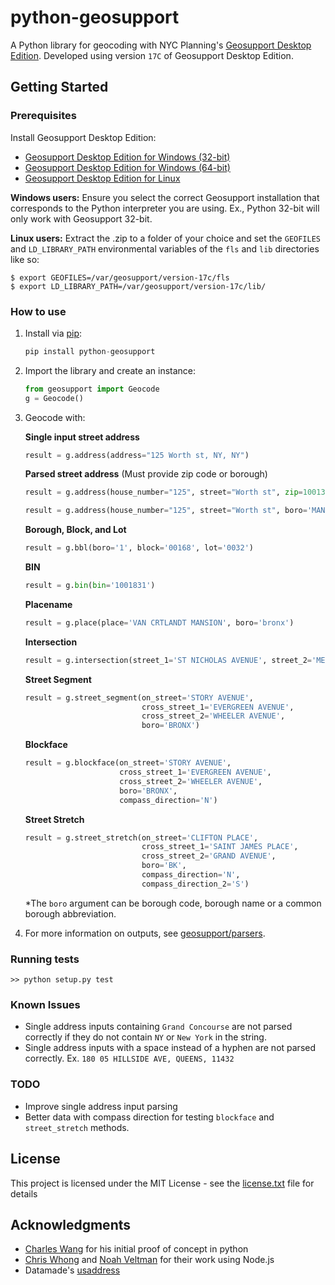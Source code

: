 # python-geosupport

A Python library for geocoding with NYC Planning's [Geosupport Desktop Edition](https://www1.nyc.gov/site/planning/data-maps/open-data/dwn-gde-home.page).
Developed using version `17C` of Geosupport Desktop Edition.


## Getting Started
### Prerequisites

Install Geosupport Desktop Edition:

   * [Geosupport Desktop Edition for Windows (32-bit)](http://www1.nyc.gov/assets/planning/download/zip/data-maps/open-data/gde_17c.zip)
   * [Geosupport Desktop Edition for Windows (64-bit)](http://www1.nyc.gov/assets/planning/download/zip/data-maps/open-data/gde64_17c.zip)
   * [Geosupport Desktop Edition for Linux](https://www1.nyc.gov/assets/planning/download/zip/data-maps/open-data/gdelx_17c.zip)

**Windows users:** Ensure you select the correct Geosupport installation that corresponds to the Python interpreter you are using. Ex., Python 32-bit will only work with Geosupport 32-bit.

**Linux users:** Extract the .zip to a folder of your choice and set the `GEOFILES` and `LD_LIBRARY_PATH` environmental variables of the `fls` and `lib` directories like so:

```shell
$ export GEOFILES=/var/geosupport/version-17c/fls
$ export LD_LIBRARY_PATH=/var/geosupport/version-17c/lib/
```

### How to use
1. Install via [pip](https://pip.readthedocs.io/en/latest/quickstart.html):
    ```python
    pip install python-geosupport
    ```

2. Import the library and create an instance:
    ```python
    from geosupport import Geocode
    g = Geocode()
    ```

3. Geocode with:

    **Single input street address**
    ```python
    result = g.address(address="125 Worth st, NY, NY")
    ```

    **Parsed street address** (Must provide zip code or borough)
    ```python
    result = g.address(house_number="125", street="Worth st", zip=10013)

    result = g.address(house_number="125", street="Worth st", boro='MANHATTAN')
     ```

    **Borough, Block, and Lot**
    ```python
    result = g.bbl(boro='1', block='00168', lot='0032')
    ```
    **BIN**
    ```python
    result = g.bin(bin='1001831')
    ```
    **Placename**
    ```python
    result = g.place(place='VAN CRTLANDT MANSION', boro='bronx')
    ```
    **Intersection**
    ```python
    result = g.intersection(street_1='ST NICHOLAS AVENUE', street_2='MENAHAN STREET', boro='QUEENS')
    ```
    **Street Segment**
    ```python
    result = g.street_segment(on_street='STORY AVENUE',
                              cross_street_1='EVERGREEN AVENUE',
                              cross_street_2='WHEELER AVENUE',
                              boro='BRONX')
    ```
    **Blockface**
    ```python
    result = g.blockface(on_street='STORY AVENUE',
                         cross_street_1='EVERGREEN AVENUE',
                         cross_street_2='WHEELER AVENUE',
                         boro='BRONX',
                         compass_direction='N')
    ```

    **Street Stretch**
    ```python
    result = g.street_stretch(on_street='CLIFTON PLACE',
                              cross_street_1='SAINT JAMES PLACE',
                              cross_street_2='GRAND AVENUE',
                              boro='BK',
                              compass_direction='N',
                              compass_direction_2='S')
    ```

    *The `boro` argument can be borough code, borough name or a common borough abbreviation.


4. For more information on outputs, see [geosupport/parsers](https://github.com/ishiland/python-geosupport/tree/master/geosupport/parsers).

### Running tests
```
>> python setup.py test
```

### Known Issues
* Single address inputs containing `Grand Concourse`  are not parsed correctly if they do not contain `NY` or `New York` in the string.
* Single address inputs with a space instead of a hyphen are not parsed correctly. Ex. `180 05 HILLSIDE AVE, QUEENS, 11432`

### TODO
* Improve single address input parsing
* Better data with compass direction for testing `blockface` and `street_stretch` methods.

## License

This project is licensed under the MIT License - see the [license.txt](license.txt) file for details

## Acknowledgments

* [Charles Wang](https://github.com/CharlesKWang/NYC-Geocoder) for his initial proof of concept in python
* [Chris Whong](https://gist.github.com/chriswhong/2e5f0f41fc5d366ec902613251445b30) and [Noah Veltman](https://github.com/veltman/node-geosupport) for their work using Node.js
* Datamade's [usaddress](https://github.com/datamade/usaddress)
